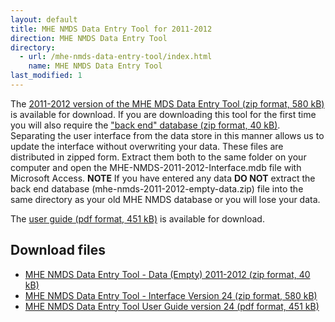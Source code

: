 ```yaml
---
layout: default
title: MHE NMDS Data Entry Tool for 2011-2012
direction: MHE NMDS Data Entry Tool
directory:
  - url: /mhe-nmds-data-entry-tool/index.html
    name: MHE NMDS Data Entry Tool
last_modified: 1
---
```


The [2011-2012 version of the MHE MDS Data Entry Tool (zip format, 580 kB)][interface-href] is available for download.
If you are downloading this tool for the first time you will also require the ["back end" database (zip format, 40 kB)][emptydata-href]. Separating the user interface from the data store in this manner allows us to update the interface without overwriting your data.
These files are distributed in zipped form. Extract them both to the same folder on your computer and open the MHE-NMDS-2011-2012-Interface.mdb file with Microsoft Access.
**NOTE** If you have entered any data **DO NOT** extract the back end database (mhe-nmds-2011-2012-empty-data.zip) file into the same directory as your old MHE NMDS database or you will lose your data.

The [user guide (pdf format, 451 kB)][userguide-href] is available for download.
## Download files
* [MHE NMDS Data Entry Tool - Data (Empty) 2011-2012 (zip format, 40 kB)][emptydata-href]
* [MHE NMDS Data Entry Tool - Interface Version 24 (zip format, 580 kB)][interface-href]
* [MHE NMDS Data Entry Tool User Guide version 24 (pdf format, 451 kB)][userguide-href]

[interface-href]: /site/assets/files/1012/mhe-nmds-2011-2012-interface.zip
[emptydata-href]: /site/assets/files/1012/mhe-nmds-2011-2012-empty-data.zip
[userguide-href]: /site/assets/files/1012/mhe-nmds-2011-2012-de-tool-user-guide.pdf

